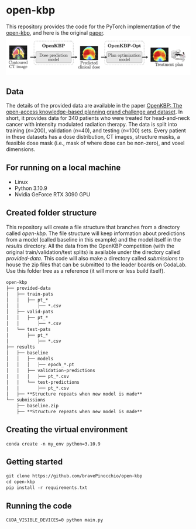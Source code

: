 # open-kbp
This repository provides the code for the PyTorch implementation of the [open-kbp](https://github.com/ababier/open-kbp), and here is the original [paper](https://aapm.onlinelibrary.wiley.com/doi/epdf/10.1002/mp.14845).
 ![](read-me-images/pipeline.png)
## Data
The details of the provided data are available in the paper [OpenKBP: The open-access knowledge-based planning grand challenge and dataset](https://aapm.onlinelibrary.wiley.com/doi/epdf/10.1002/mp.14845). In short, it provides data for 340 patients who were treated for head-and-neck cancer with intensity modulated radiation therapy. The data is split into training (*n*=200), validation (*n*=40), and testing (*n*=100) sets. Every patient in these datasets has a dose distribution, CT images, structure masks, a feasible dose mask (i.e., mask of where dose can be non-zero), and voxel dimensions.

## For running on a local machine
- Linux
- Python 3.10.9
- Nvidia GeForce RTX 3090 GPU

## Created folder structure
This repository will create a file structure that branches from a directory called _open-kbp_. The file structure will keep information about predictions from a model (called baseline in this example) and the model itself in the _results_ directory. All the data from the OpenKBP competition (with the original train/validation/test splits) is available under the directory called _provided-data_. This code will also make a directory called _submissions_ to house the zip files that can be submitted to the leader boards on CodaLab. Use this folder tree as a reference (it will more or less build itself).
   
```
open-kbp
├── provided-data
│   ├── train-pats
│   │   ├── pt_*
│   │       ├── *.csv
│   ├── valid-pats
│   │   ├── pt_*
│   │       ├── *.csv
│   └── test-pats
│       ├── pt_*
│           ├── *.csv
├── results
│   ├── baseline
│   │   ├── models
│   │   │   ├── epoch_*.pt
│   │   ├── validation-predictions
│   │   │   ├── pt_*.csv
│   │   └── test-predictions
│   │       ├── pt_*.csv
│   ├── **Structure repeats when new model is made**
└── submissions
    ├── baseline.zip
    ├── **Structure repeats when new model is made**   

```
## Creating the virtual environment

    conda create -n my_env python=3.10.9

## Getting started

    git clone https://github.com/bravePinocchio/open-kbp
    cd open-kbp
    pip install -r requirements.txt


## Running the code

    CUDA_VISIBLE_DEVICES=0 python main.py
    


